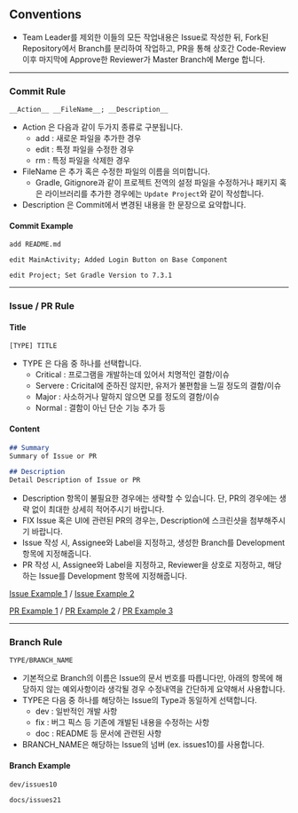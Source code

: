 ## Conventions

- Team Leader를 제외한 이들의 모든 작업내용은 Issue로 작성한 뒤, Fork된 Repository에서 Branch를 분리하여 작업하고, PR을 통해 상호간 Code-Review 이후 마지막에 Approve한 Reviewer가 Master Branch에 Merge 합니다.

---

### Commit Rule
```
__Action__ __FileName__; __Description__
```
- Action 은 다음과 같이 두가지 종류로 구분됩니다.
    - add  : 새로운 파일을 추가한 경우
    - edit : 특정 파일을 수정한 경우
    - rm   : 특정 파일을 삭제한 경우
- FileName 은 추가 혹은 수정한 파일의 이름을 의미합니다.
    - Gradle, Gitignore과 같이 프로젝트 전역의 설정 파일을 수정하거나 패키지 혹은 라이브러리를 추가한 경우에는 ```Update Project```와 같이 작성합니다.
- Description 은 Commit에서 변경된 내용을 한 문장으로 요약합니다.

#### Commit Example
```
add README.md
```
```
edit MainActivity; Added Login Button on Base Component
```
```
edit Project; Set Gradle Version to 7.3.1
```

---

### Issue / PR Rule

#### Title
```
[TYPE] TITLE
```
- TYPE 은 다음 중 하나를 선택합니다.
    - Critical   : 프로그램을 개발하는데 있어서 치명적인 결함/이슈
    - Servere  : Cricital에 준하진 않지만, 유저가 불편함을 느낄 정도의 결함/이슈
    - Major     : 사소하거나 말하지 않으면 모를 정도의 결함/이슈
    - Normal   : 결함이 아닌 단순 기능 추가 등

####  Content
```markdown
## Summary
Summary of Issue or PR

## Description
Detail Description of Issue or PR
```
- Description 항목이 불필요한 경우에는 생략할 수 있습니다. 단, PR의 경우에는 생략 없이 최대한 상세히 적어주시기 바랍니다.
- FIX Issue 혹은 UI에 관련된 PR의 경우는, Description에 스크린샷을 첨부해주시기 바랍니다.
- Issue 작성 시, Assignee와 Label을 지정하고, 생성한 Branch를 Development 항목에 지정해줍니다.
- PR 작성 시, Assignee와 Label을 지정하고, Reviewer을 상호로 지정하고, 해당하는 Issue를 Development 항목에 지정해줍니다.

[Issue Example 1](https://github.com/kimch0612/OOP2_Project/issues/3) /
[Issue Example 2](https://github.com/kimch0612/OOP2_Project/issues/4)

[PR Example 1](https://github.com/yymin1022/Wa_API/pull/82) /
[PR Example 2](https://github.com/yymin1022/Wa_API/pull/91) /
[PR Example 3](https://github.com/kimch0612/OOP2_Project/pull/7)

---

### Branch Rule
```
TYPE/BRANCH_NAME
```
- 기본적으로 Branch의 이름은 Issue의 문서 번호를 따릅니다만, 아래의 항목에 해당하지 않는 예외사항이라 생각될 경우 수정내역을 간단하게 요약해서 사용합니다.
- TYPE은 다음 중 하나를 해당하는 Issue의 Type과 동일하게 선택합니다.
  - dev : 일반적인 개발 사항
  - fix : 버그 픽스 등 기존에 개발된 내용을 수정하는 사항
  - doc : README 등 문서에 관련된 사항
- BRANCH_NAME은 해당하는 Issue의 넘버 (ex. issues10)를 사용합니다.

#### Branch Example
```
dev/issues10
```
```
docs/issues21
```
